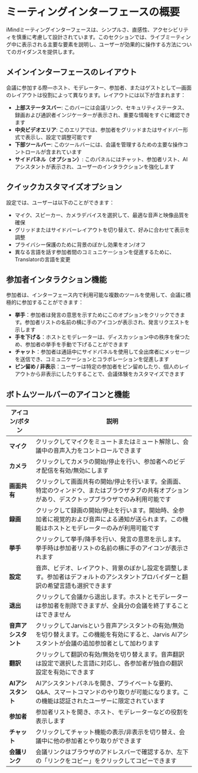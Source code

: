 # ミーティングインターフェースの概要

iMindミーティングインターフェースは、シンプルさ、直感性、アクセシビリティを慎重に考慮して設計されています。このセクションでは、ライブミーティング中に表示される主要な要素を説明し、ユーザーが効果的に操作する方法についてのガイダンスを提供します。

## メインインターフェースのレイアウト

会議に参加する際—ホスト、モデレーター、参加者、またはゲストとして—画面のレイアウトは役割によって異なります。レイアウトには以下が含まれます：

- **上部ステータスバー**: このバーには会議リンク、セキュリティステータス、録画および通訳者インジケーターが表示され、重要な情報をすぐに確認できます
- **中央ビデオエリア**: このエリアでは、参加者をグリッドまたはサイドバー形式で表示し、設定で調整可能です
- **下部ツールバー**: このツールバーには、会議を管理するための主要な操作コントロールが含まれています
- **サイドパネル（オプション）**: このパネルにはチャット、参加者リスト、AIアシスタントが表示され、ユーザーのインタラクションを強化します

## クイックカスタマイズオプション

設定では、ユーザーは以下のことができます：

- マイク、スピーカー、カメラデバイスを選択して、最適な音声と映像品質を確保
- グリッドまたはサイドバーレイアウトを切り替えて、好みに合わせて表示を調整
- プライバシー保護のために背景のぼかし効果をオン/オフ
- 異なる言語を話す参加者間のコミュニケーションを促進するために、Translatorの言語を変更

## 参加者インタラクション機能

参加者は、インターフェース内で利用可能な複数のツールを使用して、会議に積極的に参加することができます：

- **挙手**：参加者は発言の意思を示すためにこのオプションをクリックできます。参加者リストの名前の横に手のアイコンが表示され、発言リクエストを示します
- **手を下げる**：ホストとモデレーターは、ディスカッション中の秩序を保つため、参加者の挙手を手動で下げることができます
- **チャット**：参加者は通話中にサイドパネルを使用して全出席者にメッセージを送信でき、コミュニケーションとコラボレーションを促進します
- **ピン留め / 非表示**：ユーザーは特定の参加者をピン留めしたり、個人のレイアウトから非表示にしたりすることで、会議体験をカスタマイズできます

## ボトムツールバーのアイコンと機能

| アイコン/ボタン      | 説明                                                                                                                                                  |
| -------------------- | ----------------------------------------------------------------------------------------------------------------------------------------------------- |
| **マイク**           | クリックしてマイクをミュートまたはミュート解除し、会議中の音声入力をコントロールできます                                                              |
| **カメラ**           | クリックしてカメラの開始/停止を行い、参加者へのビデオ配信を有効/無効にします                                                                          |
| **画面共有**         | クリックして画面共有の開始/停止を行います。全画面、特定のウィンドウ、またはブラウザタブの共有オプションがあり、デスクトップブラウザでのみ利用可能です |
| **録画**             | クリックして録画の開始/停止を行います。開始時、全参加者に視覚的および音声による通知が送られます。この機能はホストとモデレーターのみが利用可能です     |
| **挙手**             | クリックして挙手/降手を行い、発言の意思を示します。挙手時は参加者リストの名前の横に手のアイコンが表示されます                                         |
| **設定**             | 音声、ビデオ、レイアウト、背景のぼかし設定を調整します。参加者はデフォルトのアシスタントプロバイダーと翻訳の希望言語も選択できます                    |
| **退出**             | クリックして会議から退出します。ホストとモデレーターは参加者を削除できますが、全員分の会議を終了することはできません                                  |
| **音声アシスタント** | クリックしてJarvisという音声アシスタントの有効/無効を切り替えます。この機能を有効にすると、Jarvis AIアシスタントが会議の追加参加者として加わります    |
| **翻訳**             | クリックして翻訳の有効/無効を切り替えます。音声翻訳は設定で選択した言語に対応し、各参加者が独自の翻訳設定を有効にできます                             |
| **AIアシスタント**   | AIアシスタントパネルを開き、プライベートな要約、Q&A、スマートコマンドのやり取りが可能になります。この機能は認証されたユーザーに限定されています       |
| **参加者**           | 参加者リストを開き、ホスト、モデレーターなどの役割を表示します                                                                                        |
| **チャット**         | クリックしてチャット機能の表示/非表示を切り替え、会議中に他の参加者とやり取りができます                                                               |
| **会議リンク**       | 会議リンクはブラウザのアドレスバーで確認するか、左下の「リンクをコピー」をクリックしてコピーできます                                                  |
